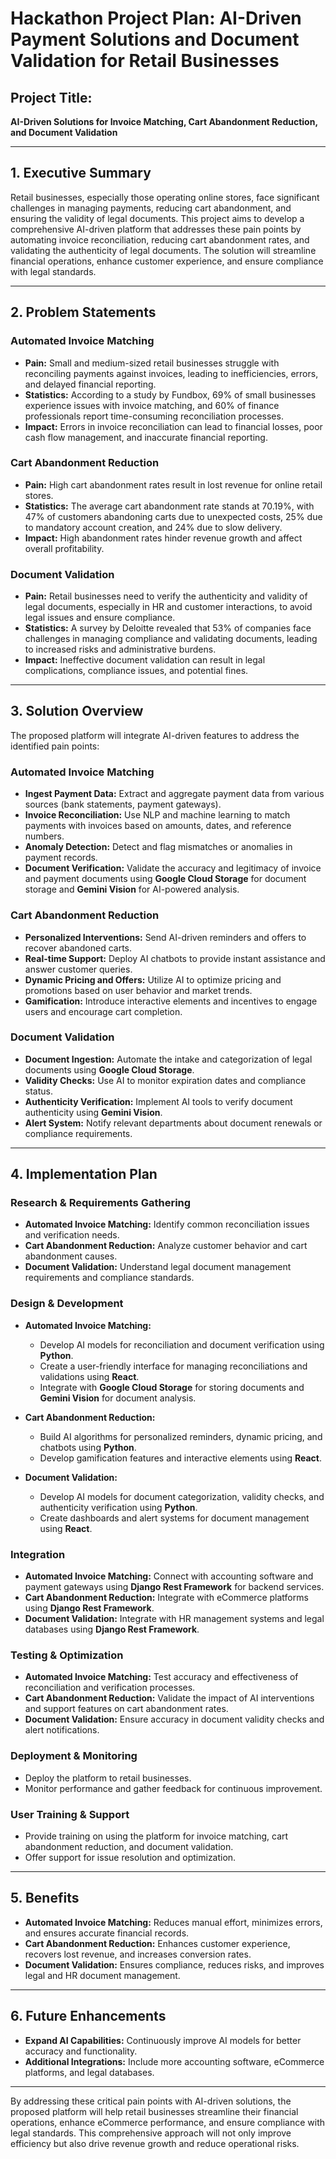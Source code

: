 # Hackathon Project Plan: AI-Driven Payment Solutions and Document Validation for Retail Businesses

## Project Title:
**AI-Driven Solutions for Invoice Matching, Cart Abandonment Reduction, and Document Validation**

---

## 1. Executive Summary

Retail businesses, especially those operating online stores, face significant challenges in managing payments, reducing cart abandonment, and ensuring the validity of legal documents. This project aims to develop a comprehensive AI-driven platform that addresses these pain points by automating invoice reconciliation, reducing cart abandonment rates, and validating the authenticity of legal documents. The solution will streamline financial operations, enhance customer experience, and ensure compliance with legal standards.

---

## 2. Problem Statements

### Automated Invoice Matching

- **Pain:** Small and medium-sized retail businesses struggle with reconciling payments against invoices, leading to inefficiencies, errors, and delayed financial reporting.
- **Statistics:** According to a study by Fundbox, 69% of small businesses experience issues with invoice matching, and 60% of finance professionals report time-consuming reconciliation processes.
- **Impact:** Errors in invoice reconciliation can lead to financial losses, poor cash flow management, and inaccurate financial reporting.

### Cart Abandonment Reduction

- **Pain:** High cart abandonment rates result in lost revenue for online retail stores.
- **Statistics:** The average cart abandonment rate stands at 70.19%, with 47% of customers abandoning carts due to unexpected costs, 25% due to mandatory account creation, and 24% due to slow delivery.
- **Impact:** High abandonment rates hinder revenue growth and affect overall profitability.

### Document Validation

- **Pain:** Retail businesses need to verify the authenticity and validity of legal documents, especially in HR and customer interactions, to avoid legal issues and ensure compliance.
- **Statistics:** A survey by Deloitte revealed that 53% of companies face challenges in managing compliance and validating documents, leading to increased risks and administrative burdens.
- **Impact:** Ineffective document validation can result in legal complications, compliance issues, and potential fines.

---

## 3. Solution Overview

The proposed platform will integrate AI-driven features to address the identified pain points:

### Automated Invoice Matching

- **Ingest Payment Data:** Extract and aggregate payment data from various sources (bank statements, payment gateways).
- **Invoice Reconciliation:** Use NLP and machine learning to match payments with invoices based on amounts, dates, and reference numbers.
- **Anomaly Detection:** Detect and flag mismatches or anomalies in payment records.
- **Document Verification:** Validate the accuracy and legitimacy of invoice and payment documents using **Google Cloud Storage** for document storage and **Gemini Vision** for AI-powered analysis.

### Cart Abandonment Reduction

- **Personalized Interventions:** Send AI-driven reminders and offers to recover abandoned carts.
- **Real-time Support:** Deploy AI chatbots to provide instant assistance and answer customer queries.
- **Dynamic Pricing and Offers:** Utilize AI to optimize pricing and promotions based on user behavior and market trends.
- **Gamification:** Introduce interactive elements and incentives to engage users and encourage cart completion.

### Document Validation

- **Document Ingestion:** Automate the intake and categorization of legal documents using **Google Cloud Storage**.
- **Validity Checks:** Use AI to monitor expiration dates and compliance status.
- **Authenticity Verification:** Implement AI tools to verify document authenticity using **Gemini Vision**.
- **Alert System:** Notify relevant departments about document renewals or compliance requirements.

---

## 4. Implementation Plan

### Research & Requirements Gathering

- **Automated Invoice Matching:** Identify common reconciliation issues and verification needs.
- **Cart Abandonment Reduction:** Analyze customer behavior and cart abandonment causes.
- **Document Validation:** Understand legal document management requirements and compliance standards.

### Design & Development

- **Automated Invoice Matching:**
  - Develop AI models for reconciliation and document verification using **Python**.
  - Create a user-friendly interface for managing reconciliations and validations using **React**.
  - Integrate with **Google Cloud Storage** for storing documents and **Gemini Vision** for document analysis.

- **Cart Abandonment Reduction:**
  - Build AI algorithms for personalized reminders, dynamic pricing, and chatbots using **Python**.
  - Develop gamification features and interactive elements using **React**.

- **Document Validation:**
  - Develop AI models for document categorization, validity checks, and authenticity verification using **Python**.
  - Create dashboards and alert systems for document management using **React**.

### Integration

- **Automated Invoice Matching:** Connect with accounting software and payment gateways using **Django Rest Framework** for backend services.
- **Cart Abandonment Reduction:** Integrate with eCommerce platforms using **Django Rest Framework**.
- **Document Validation:** Integrate with HR management systems and legal databases using **Django Rest Framework**.

### Testing & Optimization

- **Automated Invoice Matching:** Test accuracy and effectiveness of reconciliation and verification processes.
- **Cart Abandonment Reduction:** Validate the impact of AI interventions and support features on cart abandonment rates.
- **Document Validation:** Ensure accuracy in document validity checks and alert notifications.

### Deployment & Monitoring

- Deploy the platform to retail businesses.
- Monitor performance and gather feedback for continuous improvement.

### User Training & Support

- Provide training on using the platform for invoice matching, cart abandonment reduction, and document validation.
- Offer support for issue resolution and optimization.

---

## 5. Benefits

- **Automated Invoice Matching:** Reduces manual effort, minimizes errors, and ensures accurate financial records.
- **Cart Abandonment Reduction:** Enhances customer experience, recovers lost revenue, and increases conversion rates.
- **Document Validation:** Ensures compliance, reduces risks, and improves legal and HR document management.

---

## 6. Future Enhancements

- **Expand AI Capabilities:** Continuously improve AI models for better accuracy and functionality.
- **Additional Integrations:** Include more accounting software, eCommerce platforms, and legal databases.

---

By addressing these critical pain points with AI-driven solutions, the proposed platform will help retail businesses streamline their financial operations, enhance eCommerce performance, and ensure compliance with legal standards. This comprehensive approach will not only improve efficiency but also drive revenue growth and reduce operational risks.
